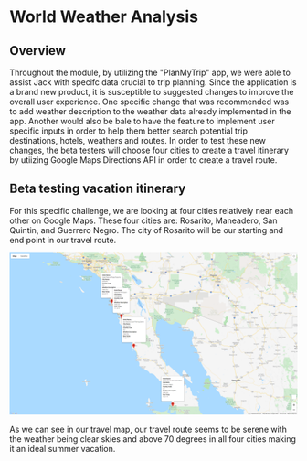# World Weather Analysis

## Overview
Throughout the module, by utilizing the "PlanMyTrip" app, we were able to assist Jack with specifc data crucial to trip planning. Since the application is a brand new product, it is susceptible to suggested changes to improve the overall user experience. One specific change that was recommended was to add weather description to the weather data already implemented in the app. Another would also be bale to have the feature to implement user specific inputs in order to help them better search potential trip destinations, hotels, weathers and routes. In order to test these new changes, the beta testers will choose four cities to create a travel itinerary by utiizing Google Maps Directions API in order to create a travel route.

## Beta testing vacation itinerary
For this specific challenge, we are looking at four cities relatively near each other on Google Maps. These four cities are: Rosarito, Maneadero, San Quintin, and Guerrero Negro. The city of Rosarito will be our starting and end point in our travel route.

![](Vacation_Itinerary/WeatherPy_travel_map_markers.PNG)

As we can see in our travel map,  our travel route seems to be serene with the weather being clear skies and above 70 degrees in all four cities making it an ideal summer vacation.
